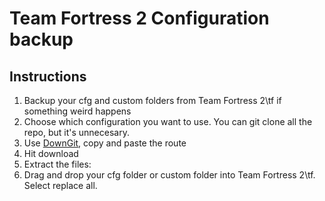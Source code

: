 # Team Fortress 2 Configuration backup
## Instructions
1. Backup your cfg and custom folders from Team Fortress 2\tf if something weird happens
2. Choose which configuration you want to use. You can git clone all the repo, but it's unnecesary.
3. Use [DownGit](https://minhaskamal.github.io/DownGit/#/home), copy and paste the route
4. Hit download
5. Extract the files:
6. Drag and drop your cfg folder or custom folder into Team Fortress 2\tf. Select replace all.
